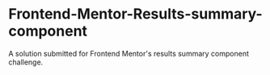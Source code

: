 # Frontend-Mentor-Results-summary-component
A solution submitted for Frontend Mentor's results summary component challenge. 
